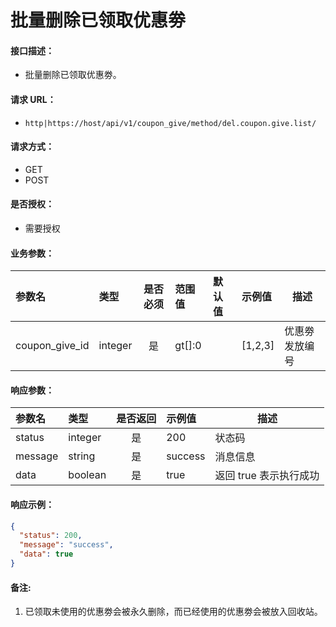 # 批量删除已领取优惠劵

#### 接口描述：
- 批量删除已领取优惠劵。

#### 请求 URL：
- `http|https://host/api/v1/coupon_give/method/del.coupon.give.list/`

#### 请求方式：
- GET
- POST

#### 是否授权：
- 需要授权

#### 业务参数：
|参数名|类型|是否必须|范围值|默认值|示例值|描述|
|:----|:---|:---:|:-----|:-----|:-----|-----|
|coupon_give_id |integer |是 |gt[]:0 | |[1,2,3] |优惠劵发放编号 |

#### 响应参数：
|参数名|类型|是否返回|示例值|描述|
|:-----|:-----|:---:|:-----|-----|
|status |integer |是 |200 |状态码 |
|message |string |是 |success |消息信息 |
|data |boolean |是 |true |返回 true 表示执行成功 |

#### 响应示例：
```json
{
  "status": 200,
  "message": "success",
  "data": true
}
```

#### 备注:
1. 已领取未使用的优惠劵会被永久删除，而已经使用的优惠劵会被放入回收站。